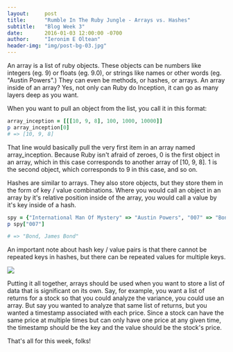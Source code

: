 ```yaml
---
layout:     post
title:      "Rumble In The Ruby Jungle - Arrays vs. Hashes"
subtitle:   "Blog Week 3"
date:       2016-01-03 12:00:00 -0700
author:     "Ieronim E Oltean"
header-img: "img/post-bg-03.jpg"
---
```



<p>An array is a list of ruby objects. These objects can be numbers like integers (eg. 9) or floats (eg. 9.0), or strings like names or other words (eg. "Austin Powers".) They can even be methods, or hashes, or arrays. An array inside of an array? Yes, not only can Ruby do Inception, it can go as many layers deep as you want.</p>
<p>When you want to pull an object from the list, you call it in this format:</p>


```ruby
array_inception = [[[10, 9, 8], 100, 1000, 10000]]
p array_inception[0]
# => [10, 9, 8]
```

<p>That line would basically pull the very first item in an array named array_inception. Because Ruby isn't afraid of zeroes, 0 is the first object in an array, which in this case corresponds to another array of [10, 9, 8]. 1 is the second object, which corresponds to 9 in this case, and so on.</p>
<p>Hashes are similar to arrays. They also store objects, but they store them in the form of key / value combinations. Where you would call an object in an array by it's relative position inside of the array, you would call a value by it's key inside of a hash.</p>

```ruby
spy = {"International Man Of Mystery" => "Austin Powers", "007" => "Bond, James Bond" }
p spy["007"]

# => "Bond, James Bond"
```

<p>An important note about hash key / value pairs is that there cannot be repeated keys in hashes, but there can be repeated values for multiple keys.</p>
<p><img src="{{ site.baseurl }}/img/basil.jpg"></p>
<p>Putting it all together, arrays should be used when you want to store a list of data that is significant on its own. Say, for example, you want a list of returns for a stock so that you could analyze the variance, you could use an array. But say you wanted to analyze that same list of returns, but you wanted a timestamp associated with each price. Since a stock can have the same price at multiple times but can only have one price at any given time, the timestamp should be the key and the value should be the stock's price.</p>
<p>That's all for this week, folks!</p>